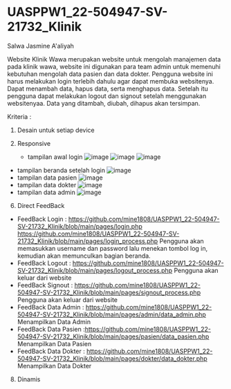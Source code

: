 # UASPPW1_22-504947-SV-21732_Klinik

Salwa Jasmine A'aliyah

Website Klinik Wawa merupakan website untuk mengolah manajemen data pada klinik wawa, website ini digunakan para team admin untuk memenuhi kebutuhan mengolah data pasien dan data dokter. Pengguna website ini harus melakukan login terlebih dahulu agar dapat membuka websitenya. Dapat menambah data, hapus data, serta menghapus data. Setelah itu pengguna dapat melakukan logout dan signout setelah menggunakan websitenyaa. Data yang ditambah, diubah, dihapus akan tersimpan.

Kriteria :
1. Desain untuk setiap device


4. Responsive
   - tampilan awal login
![image](https://github.com/mine1808/UASPPW1_22-504947-SV-21732_Klinik/assets/117977364/722fa017-00e9-44e3-bae5-37dd9b2c5932)
![image](https://github.com/mine1808/UASPPW1_22-504947-SV-21732_Klinik/assets/117977364/e61e39fa-1d70-44de-baa1-94a794b65255)
![image](https://github.com/mine1808/UASPPW1_22-504947-SV-21732_Klinik/assets/117977364/65224d26-22bc-4950-9c2b-373e4eb657a4)
- tampilan beranda setelah login
![image](https://github.com/mine1808/UASPPW1_22-504947-SV-21732_Klinik/assets/117977364/e6ebcbd4-e176-4dd6-8358-c84acfc2b80f)
- tampilan data pasien
  ![image](https://github.com/mine1808/UASPPW1_22-504947-SV-21732_Klinik/assets/117977364/85d4d74d-2e5b-4034-98ed-daf1ffc92977)
- tampilan data dokter
  ![image](https://github.com/mine1808/UASPPW1_22-504947-SV-21732_Klinik/assets/117977364/a003e9af-a3c0-4561-a702-e63b9415b9c6)
- tampilan data admin
  ![image](https://github.com/mine1808/UASPPW1_22-504947-SV-21732_Klinik/assets/117977364/35cd00e8-7b4b-4e05-89df-35eccf25a2bd)
  
6. Direct FeedBack
- FeedBack Login : https://github.com/mine1808/UASPPW1_22-504947-SV-21732_Klinik/blob/main/pages/login.php
  https://github.com/mine1808/UASPPW1_22-504947-SV-21732_Klinik/blob/main/pages/login_process.php
  Pengguna akan memasukkan username dan password lalu menekan tombol log in, kemudian akan memunculkan bagian beranda.
- FeedBack Logout : https://github.com/mine1808/UASPPW1_22-504947-SV-21732_Klinik/blob/main/pages/logout_process.php
  Pengguna akan keluar dari website
- FeedBack Signout : https://github.com/mine1808/UASPPW1_22-504947-SV-21732_Klinik/blob/main/pages/signout_process.php
  Pengguna akan keluar dari website
- FeedBack Data Admin : https://github.com/mine1808/UASPPW1_22-504947-SV-21732_Klinik/blob/main/pages/admin/data_admin.php
  Menampilkan Data Admin
- FeedBack Data Pasien :https://github.com/mine1808/UASPPW1_22-504947-SV-21732_Klinik/blob/main/pages/pasien/data_pasien.php
  Menampilkan Data Pasien
- FeedBack Data Dokter : https://github.com/mine1808/UASPPW1_22-504947-SV-21732_Klinik/blob/main/pages/dokter/data_dokter.php
  Menampilkan Data Dokter

   
8. Dinamis

   
